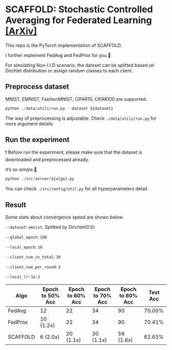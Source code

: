 # SCAFFOLD: Stochastic Controlled Averaging for Federated Learning [[ArXiv]](https://arxiv.org/abs/1910.06378)

This repo is the PyTorch implementation of SCAFFOLD.

I further implement FedAvg and FedProx for you.🤗

For simulating Non-I.I.D scenario, the dataset can be splitted based on Dirchlet distribution or assign random classes to each client.


## Preprocess dataset
  
MNIST, EMNIST, FashionMNIST, CIFAR10, CIFAR100 are supported.

```python
python ./data/utils/run.py --dataset ${dataset}
```
The way of preprocessing is adjustable. Check `./data/utils/run.py` for more argument details
## Run the experiment

❗ Before run the experiment, please make sure that the dataset is downloaded and preprocessed already.

It’s so simple.🤪

```python
python ./src/server/${algo}.py
```

You can check `./src/config/util.py` for all hyperparameters detail.


## Result

Some stats about convergence speed are shown below.

`--dataset`: `emnist`. Splitted by Dirchlet(0.5)

`--global_epoch`: `100`

`--local_epoch`: `10`

`--client_num_in_total`: `10`

`--client_num_per_round`: `2`

`--local_lr`: `1e-2`


| Algo     | Epoch to 50% Acc | Epoch to 60% Acc | Epoch to 70% Acc | Epoch to 80% Acc | Test Acc |
| -------- | ---------------- | ---------------- | ---------------- | ---------------- | -------- |
| FedAvg   | 12               | 22               | 34               | 90               | 70.00%   |
| FedProx  | 10 (1.2x)        | 22               | 34               | 90               | 70.41%   |
| SCAFFOLD | 6 (2.0x)         | 20 (1.1x)        | 30 (1.1x)        | 56 (1.6x)        | 62.63%   |
